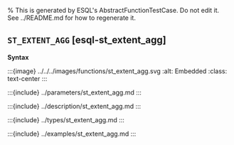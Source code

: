 % This is generated by ESQL's AbstractFunctionTestCase. Do not edit it. See ../README.md for how to regenerate it.

## `ST_EXTENT_AGG` [esql-st_extent_agg]

**Syntax**

:::{image} ../../../images/functions/st_extent_agg.svg
:alt: Embedded
:class: text-center
:::


:::{include} ../parameters/st_extent_agg.md
:::

:::{include} ../description/st_extent_agg.md
:::

:::{include} ../types/st_extent_agg.md
:::

:::{include} ../examples/st_extent_agg.md
:::
